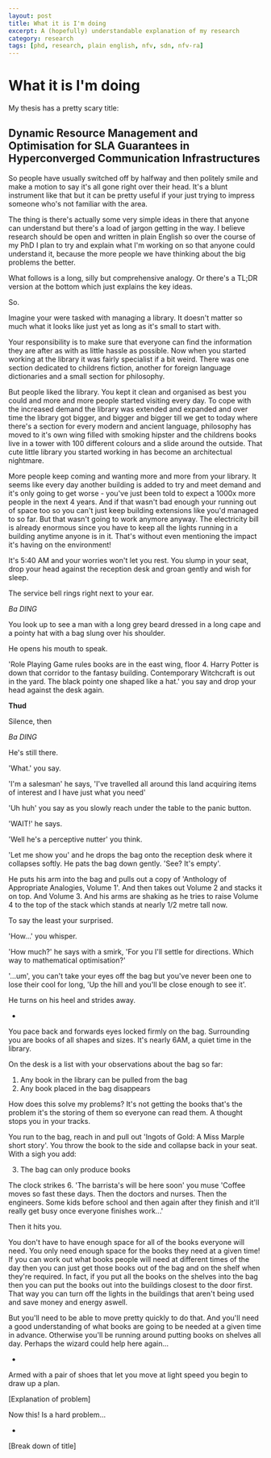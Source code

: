 ```yaml
---
layout: post
title: What it is I'm doing
excerpt: A (hopefully) understandable explanation of my research
category: research
tags: [phd, research, plain english, nfv, sdn, nfv-ra]
---
```


# What it is I'm doing

My thesis has a pretty scary title:

## Dynamic Resource Management and Optimisation for SLA Guarantees in Hyperconverged Communication Infrastructures

So people have usually switched off by halfway and then politely smile and make a motion to say it's all gone right over their head. It's a blunt instrument like that but it can be pretty useful if your just trying to impress someone who's not familiar with the area.

The thing is there's actually some very simple ideas in there that anyone can understand but there's a load of jargon getting in the way. I believe research should be open and written in plain English so over the course of my PhD I plan to try and explain what I'm working on so that anyone could understand it, because the more people we have thinking about the big problems the better. 

What follows is a long, silly but comprehensive analogy. Or there's a TL;DR version at the bottom which just explains the key ideas.

So.

Imagine your were tasked with managing a library. It doesn't matter so much what it looks like just yet as long as it's small to start with.

Your responsibility is to make sure that everyone can find the information they are after as with as little hassle as possible. Now when you started working at the library it was fairly specialist if a bit weird. There was one section dedicated to childrens fiction, another for foreign language dictionaries and a small section for philosophy. 

But people liked the library. You kept it clean and organised as best you could and more and more people started visiting every day. To cope with the increased demand the library was extended and expanded and over time the library got bigger, and bigger and bigger till we get to today where there's a section for every modern and ancient language, philosophy has moved to it's own wing filled with smoking hipster and the childrens books live in a tower with 100 different colours and a slide around the outside. That cute little library you started working in has become an architectual nightmare.

More people keep coming and wanting more and more from your library. It seems like every day another building is added to try and meet demand and it's only going to get worse - you've just been told to expect a 1000x more people in the next 4 years. And if that wasn't bad enough your running out of space too so you can't just keep building extensions like you'd managed to so far. But that wasn't going to work anymore anyway. The electricity bill is already enormous since you have to keep all the lights running in a building anytime anyone is in it. That's without even mentioning the impact it's having on the environment!

It's 5:40 AM and your worries won't let you rest. You slump in your seat, drop your head against the reception desk and groan gently and wish for sleep.

The service bell rings right next to your ear.

*Ba DING*

You look up to see a man with a long grey beard dressed in a long cape and a pointy hat with a bag slung over his shoulder.

He opens his mouth to speak.

'Role Playing Game rules books are in the east wing, floor 4. Harry Potter is down that corridor to the fantasy building. Contemporary Witchcraft is out in the yard. The black pointy one shaped like a hat.' you say and drop your head against the desk again. 

**Thud**

Silence, then

*Ba DING*

He's still there.

'What.' you say.

'I'm a salesman' he says, 'I've travelled all around this land acquiring items of interest and I have just what you need'

'Uh huh' you say as you slowly reach under the table to the panic button.

'WAIT!' he says. 

'Well he's a perceptive nutter' you think.

'Let me show you' and he drops the bag onto the reception desk where it collapses softly. He pats the bag down gently. 'See? It's empty'.

He puts his arm into the bag and pulls out a copy of 'Anthology of Appropriate Analogies, Volume 1'. And then takes out Volume 2 and stacks it on top. And Volume 3. And his arms are shaking as he tries to raise Volume 4 to the top of the stack which stands at nearly 1/2 metre tall now.

To say the least your surprised.

'How...' you whisper.

'How much?' he says with a smirk, 'For you I'll settle for directions. Which way to mathematical optimisation?'

'...um', you can't take your eyes off the bag but you've never been one to lose their cool for long, 'Up the hill and you'll be close enough to see it'.

He turns on his heel and strides away.

-

You pace back and forwards eyes locked firmly on the bag. Surrounding you are books of all shapes and sizes. It's nearly 6AM, a quiet time in the library.

On the desk is a list with your observations about the bag so far:

1. Any book in the library can be pulled from the bag 
2. Any book placed in the bag disappears

How does this solve my problems? It's not getting the books that's the problem it's the storing of them so everyone can read them. A thought stops you in your tracks.

You run to the bag, reach in and pull out 'Ingots of Gold: A Miss Marple short story'. You throw the book to the side and collapse back in your seat. With a sigh you add:

3. The bag can only produce books

The clock strikes 6. 'The barrista's will be here soon' you muse 'Coffee moves so fast these days. Then the doctors and nurses. Then the engineers. Some kids before school and then again after they finish and it'll really get busy once everyone finishes work...'

Then it hits you.

You don't have to have enough space for all of the books everyone will need. You only need enough space for the books they need at a given time! If you can work out what books people will need at different times of the day then you can just get those books out of the bag and on the shelf when they're required. In fact, if you put all the books on the shelves into the bag then you can put the books out into the buildings closest to the door first. That way you can turn off the lights in the buildings that aren't being used and save money and energy aswell. 

But you'll need to be able to move pretty quickly to do that. And you'll need a good understanding of what books are going to be needed at a given time in advance. Otherwise you'll be running around putting books on shelves all day. Perhaps the wizard could help here again...

-

Armed with a pair of shoes that let you move at light speed you begin to draw up a plan.

[Explanation of problem]

Now this! Is a hard problem...

-

[Break down of title]